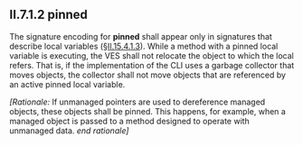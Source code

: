 ## II.7.1.2 pinned

The signature encoding for **pinned** shall appear only in signatures that describe local variables (§[II.15.4.1.3](ii.15.4.1.3-the-locals-directive.md)). While a method with a pinned local variable is executing, the VES shall not relocate the object to which the local refers. That is, if the implementation of the CLI uses a garbage collector that moves objects, the collector shall not move objects that are referenced by an active pinned local variable.

_[Rationale:_ If unmanaged pointers are used to dereference managed objects, these objects shall be pinned. This happens, for example, when a managed object is passed to a method designed to operate with unmanaged data. _end rationale]_
